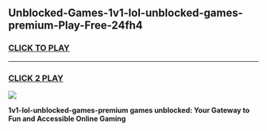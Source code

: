 
## Unblocked-Games-1v1-lol-unblocked-games-premium-Play-Free-24fh4
<h3>
<a href="https://premium76.site?title=1v1-lol-unblocked-games-premium&ref=15A">CLICK TO PLAY</a></h3>
<hr>

<h3>
<a href="https://premium76.site?title=1v1-lol-unblocked-games-premium&ref=15A">CLICK 2 PLAY</a>
  
</h3>

<a href="https://premium76.site?title=1v1-lol-unblocked-games-premium&ref=15A"><img src="https://clearcache.store/games.png"></a>


**1v1-lol-unblocked-games-premium games unblocked: Your Gateway to Fun and Accessible Online Gaming**
